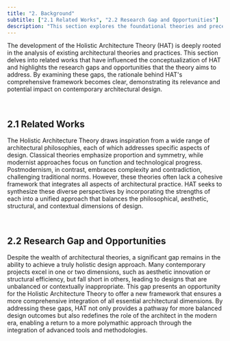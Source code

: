 ```yaml
---
title: "2. Background"
subtitle: ["2.1 Related Works", "2.2 Research Gap and Opportunities"]
description: "This section explores the foundational theories and precedents that inform the development of the Holistic Architecture Theory (HAT), identifying gaps and opportunities in existing architectural frameworks that HAT seeks to address."
---
```


The development of the Holistic Architecture Theory (HAT) is deeply rooted in the analysis of existing architectural theories and practices. This section delves into related works that have influenced the conceptualization of HAT and highlights the research gaps and opportunities that the theory aims to address. By examining these gaps, the rationale behind HAT's comprehensive framework becomes clear, demonstrating its relevance and potential impact on contemporary architectural design.

&nbsp;

## 2.1 Related Works

The Holistic Architecture Theory draws inspiration from a wide range of architectural philosophies, each of which addresses specific aspects of design. Classical theories emphasize proportion and symmetry, while modernist approaches focus on function and technological progress. Postmodernism, in contrast, embraces complexity and contradiction, challenging traditional norms. However, these theories often lack a cohesive framework that integrates all aspects of architectural practice. HAT seeks to synthesize these diverse perspectives by incorporating the strengths of each into a unified approach that balances the philosophical, aesthetic, structural, and contextual dimensions of design.

&nbsp;

## 2.2 Research Gap and Opportunities

Despite the wealth of architectural theories, a significant gap remains in the ability to achieve a truly holistic design approach. Many contemporary projects excel in one or two dimensions, such as aesthetic innovation or structural efficiency, but fall short in others, leading to designs that are unbalanced or contextually inappropriate. This gap presents an opportunity for the Holistic Architecture Theory to offer a new framework that ensures a more comprehensive integration of all essential architectural dimensions. By addressing these gaps, HAT not only provides a pathway for more balanced design outcomes but also redefines the role of the architect in the modern era, enabling a return to a more polymathic approach through the integration of advanced tools and methodologies.
